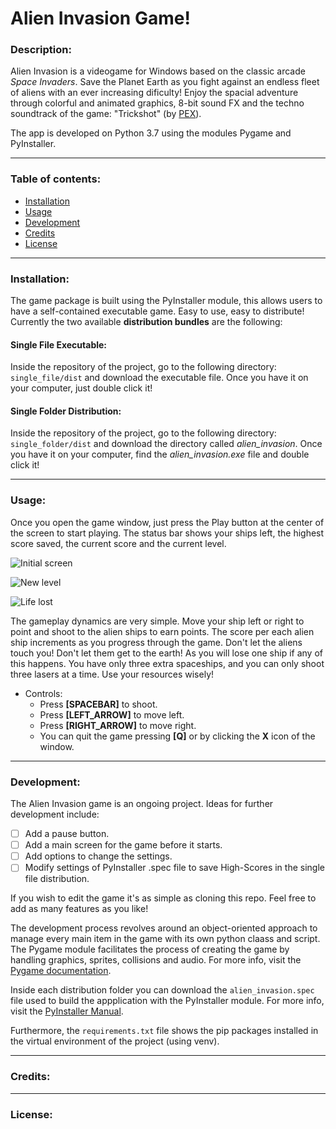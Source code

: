 # Alien Invasion Game!

### Description:
Alien Invasion is a videogame for Windows based on the classic arcade *Space Invaders*. 
Save the Planet Earth as you fight against an endless fleet of aliens with an ever increasing dificulty! 
Enjoy the spacial adventure through colorful and animated graphics, 8-bit sound FX and the techno soundtrack of the game: "Trickshot" (by [PEX](https://soundcloud.com/user-853103120/trickshot)).


The app is developed on Python 3.7 using the modules Pygame and PyInstaller.

---
### Table of contents:
- [Installation](https://github.com/marioal9806/alien_invasion/new/master?readme=1#installation)
- [Usage](https://github.com/marioal9806/alien_invasion/new/master?readme=1#usage)
- [Development](https://github.com/marioal9806/alien_invasion/new/master?readme=1#development)
- [Credits](https://github.com/marioal9806/alien_invasion/new/master?readme=1#credits)
- [License](https://github.com/marioal9806/alien_invasion/new/master?readme=1#license)

---
### Installation:
The game package is built using the PyInstaller module, this allows users to have a self-contained executable game. Easy to use, easy to distribute!
Currently the two available **distribution bundles** are the following:
#### Single File Executable:
  Inside the repository of the project, go to the following directory: `single_file/dist` and download the executable file. 
  Once you have it on your computer, just double click it!
  
  
#### Single Folder Distribution:
  Inside the repository of the project, go to the following directory: `single_folder/dist` and download the directory called *alien_invasion*. 
  Once you have it on your computer, find the *alien_invasion.exe* file and double click it!
  
---
### Usage:

Once you open the game window, just press the Play button at the center of the screen to start playing. 
The status bar shows your ships left, the highest score saved, the current score and the current level.

![Initial screen](https://media.giphy.com/media/UQsZsbASYHjCzE00au/giphy.gif)

![New level](https://media.giphy.com/media/ej0i3n7Ia4y4paXdSa/giphy.gif)

![Life lost](https://media.giphy.com/media/RNWCUohdZriXJH9Ami/giphy.gif)

The gameplay dynamics are very simple. Move your ship left or right to point and shoot to the alien ships to earn points. 
The score per each alien ship increments as you progress through the game.
Don't let the aliens touch you! Don't let them get to the earth! As you will lose one ship if any of this happens. 
You have only three extra spaceships, and you can only shoot three lasers at a time. Use your resources wisely!

- Controls:
  - Press **[SPACEBAR]** to shoot.
  - Press **[LEFT_ARROW]** to move left.
  - Press **[RIGHT_ARROW]** to move right.
  - You can quit the game pressing **[Q]** or by clicking the **X** icon of the window.
  
---
### Development:
The Alien Invasion game is an ongoing project. Ideas for further development include:
- [ ] Add a pause button.
- [ ] Add a main screen for the game before it starts.
- [ ] Add options to change the settings.
- [ ] Modify settings of PyInstaller .spec file to save High-Scores in the single file distribution.

If you wish to edit the game it's as simple as cloning this repo. Feel free to add as many features as you like!


The development process revolves around an object-oriented approach to manage every main item in the game with its own python claass and script. 
The Pygame module facilitates the process of creating the game by handling graphics, sprites, collisions and audio. 
For more info, visit the [Pygame documentation](https://www.pygame.org/docs/tut/PygameIntro.html).

Inside each distribution folder you can download the `alien_invasion.spec` file used to build the appplication with the PyInstaller module. 
For more info, visit the [PyInstaller Manual](https://pyinstaller.readthedocs.io/en/stable/index.html).

Furthermore, the `requirements.txt` file shows the pip packages installed in the virtual environment of the project (using venv).

---
### Credits:

---
### License:
